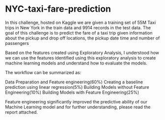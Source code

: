 # NYC-taxi-fare-prediction

In this challenge, hosted on Kaggle we are given a training set of 55M Taxi trips in New York in the train data and 9914 records in the test data. The goal of this challenge is to predict the fare of a taxi trip given information about the pickup and drop off locations, the pickup date time and number of passengers

Based on the features created using Exploratory Analysis, I understood how we can use the features identified using this exploratory analysis to create machine learning models and understand how to evaluate the models.

The workflow can be summarized as:

  Data Preparation and Feature engineering(60%)
  Creating a baseline prediction using linear regression(5%)
  Building Models without Feature Engineering(10%)
  Building Models with Feature Engineering(25%)
 
 Feature engineering significantly improved the predictive ability of our Machine Learning model and for further understanding, please read the report attached.
